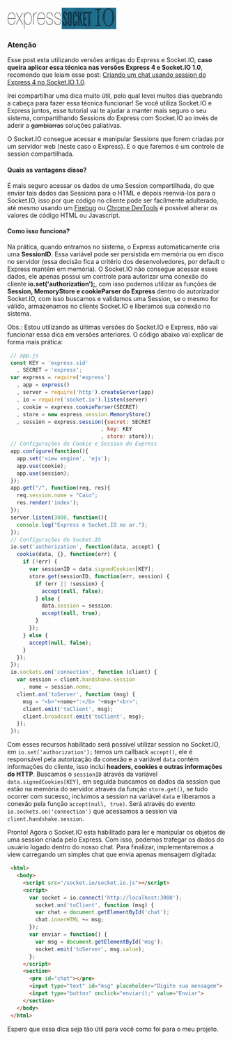 ![Compartilhando Session entre Express e Socket.IO](../images/express-socketio.jpg "Compartilhando Session entre Express e Socket.IO")

### Atenção

Esse post esta utilizando versões antigas do Express e Socket.IO, **caso queira aplicar essa técnica nas versões Express 4 e Socket.IO 1.0**, recomendo que leiam esse post: [Criando um chat usando session do Express 4 no Socket.IO 1.0]({{site.url}}/criando-um-chat-usando-session-do-express-4-no-socket-io-1-0/ "Criando um chat usando session do Express 4 no Socket.IO 1.0").

Irei compartilhar uma dica muito útil, pelo qual levei muitos dias quebrando a cabeça para fazer essa técnica funcionar! Se você utiliza Socket.IO e Express juntos, esse tutorial vai te ajudar a manter mais seguro o seu sistema, compartilhando Sessions do Express com Socket.IO ao invés de aderir a ~~gambiarras~~ soluções paliativas.

O Socket.IO consegue acessar e manipular Sessions que forem criadas por um servidor web (neste caso o Express). E o que faremos é um controle de session compartilhada.

#### Quais as vantagens disso?

É mais seguro acessar os dados de uma Session compartilhada, do que enviar tais dados das Sessions para o HTML e depois reenviá-los para o Socket.IO, isso por que código no cliente pode ser facilmente adulterado, até mesmo usando um [Firebug](http://getfirebug.com "Firebug") ou [Chrome DevTools](https://developers.google.com/chrome-developer-tools/ "Chrome DevTools") é possível alterar os valores de código HTML ou Javascript.

#### Como isso funciona?

Na prática, quando entramos no sistema, o Express automaticamente cria uma **SessionID**. Essa variável pode ser persistida em memória ou em disco no servidor (essa decisão fica a critério dos desenvolvedores, por default o Express mantém em memória). O Socket.IO não consegue acessar esses dados, ele apenas possui um controle para autorizar uma conexão do cliente **io.set('authorization');**, com isso podemos utilizar as funções de **Session, MemoryStore e cookieParser do Express** dentro do autorizador Socket.IO, com isso buscamos e validamos uma Session, se o mesmo for válido, armazenamos no cliente Socket.IO e liberamos sua conexão no sistema.

Obs.: Estou utilizando as últimas versões do Socket.IO e Express, não vai funcionar essa dica em versões anteriores. O código abaixo vai explicar de forma mais prática:

``` javascript
 // app.js
 const KEY = 'express.sid'
   , SECRET = 'express';
 var express = require('express')
   , app = express()
   , server = require('http').createServer(app)
   , io = require('socket.io').listen(server)
   , cookie = express.cookieParser(SECRET)
   , store = new express.session.MemoryStore()
   , session = express.session({secret: SECRET
                              , key: KEY
                              , store: store});
 // Configurações de Cookie e Session do Express
 app.configure(function(){
   app.set('view engine', 'ejs');
   app.use(cookie);
   app.use(session);
 });
 app.get("/", function(req, res){
   req.session.nome = "Caio";
   res.render('index');
 });
 server.listen(3000, function(){
   console.log("Express e Socket.IO no ar.");
 });
 // Configurações do Socket.IO
 io.set('authorization', function(data, accept) {
   cookie(data, {}, function(err) {
     if (!err) {
       var sessionID = data.signedCookies[KEY];
       store.get(sessionID, function(err, session) {
         if (err || !session) {
           accept(null, false);
         } else {
           data.session = session;
           accept(null, true);
         }
       });
     } else {
       accept(null, false);
     }
   });
 });
 io.sockets.on('connection', function (client) {
   var session = client.handshake.session
     , nome = session.nome;
   client.on('toServer', function (msg) {
     msg = "<b>"+nome+":</b> "+msg+"<br>";
     client.emit('toClient', msg);
     client.broadcast.emit('toClient', msg);
   });
 });
``` 

Com esses recursos habilitado será possível utilizar session no Socket.IO, em `io.set('authorization');` temos um callback `accept()`, ele é responsável pela autorização da conexão e a variável `data` contém informações do cliente, isso inclui **headers, cookies e outras informações do HTTP**. Buscamos o `sessionID` através da variável `data.signedCookies[KEY]`, em seguida buscamos os dados da session que estão na memória do servidor através da função `store.get()`, se tudo ocorrer com sucesso, incluimos a session na variável `data` e liberamos a conexão pela função `accept(null, true)`. Será através do evento `io.sockets.on('connection')` que acessamos a session via `client.handshake.session`.

Pronto! Agora o Socket.IO esta habilitado para ler e manipular os objetos de uma session criada pelo Express. Com isso, podemos trafegar os dados do usuário logado dentro do nosso chat. Para finalizar, implementaremos a view carregando um simples chat que envia apenas mensagem digitada:

``` html
 <html>
   <body>
     <script src="/socket.io/socket.io.js"></script>
     <script>
       var socket = io.connect('http://localhost:3000');
         socket.on('toClient', function (msg) {
         var chat = document.getElementById('chat');
         chat.innerHTML += msg;
       });
       var enviar = function() {
         var msg = document.getElementById('msg');
         socket.emit('toServer', msg.value);
       };
     </script>
     <section>
       <pre id="chat"></pre>
       <input type="text" id="msg" placeholder="Digite sua mensagem">
       <input type="button" onclick="enviar();" value="Enviar">
     </section>
   </body>
 </html>
``` 

Espero que essa dica seja tão útil para você como foi para o meu projeto.